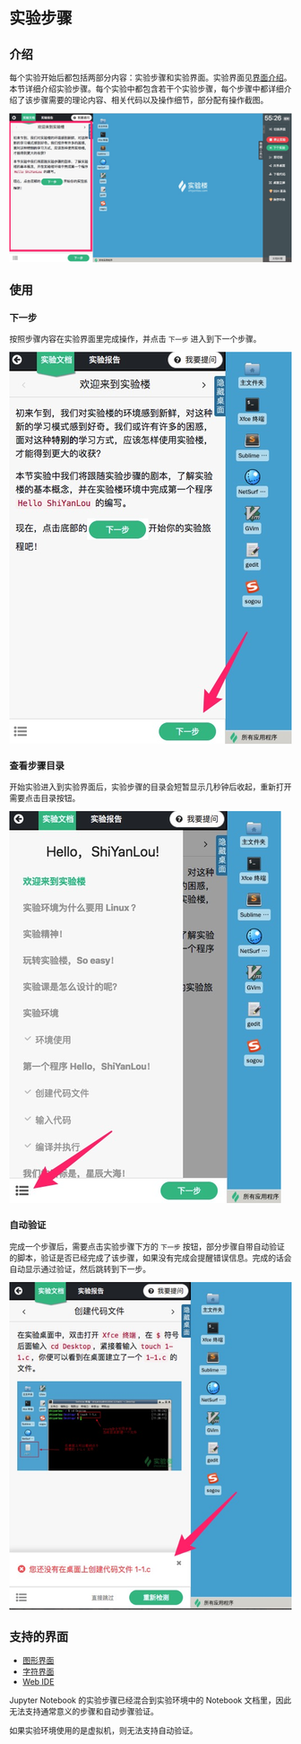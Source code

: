 # 实验步骤

## 介绍

每个实验开始后都包括两部分内容：实验步骤和实验界面。实验界面见[界面介绍](../feature/labui.md)。本节详细介绍实验步骤。每个实验中都包含若干个实验步骤，每个步骤中都详细介绍了该步骤需要的理论内容、相关代码以及操作细节，部分配有操作截图。

![labsteps](../images/labsteps.jpg)

## 使用

### 下一步

按照步骤内容在实验界面里完成操作，并点击 `下一步` 进入到下一个步骤。


![labsteps](../images/nextstep.jpg)

### 查看步骤目录

开始实验进入到实验界面后，实验步骤的目录会短暂显示几秒钟后收起，重新打开需要点击目录按钮。

![labsteps](../images/labstepssummary.jpg)

### 自动验证

完成一个步骤后，需要点击实验步骤下方的 `下一步` 按钮，部分步骤自带自动验证的脚本，验证是否已经完成了该步骤，如果没有完成会提醒错误信息。完成的话会自动显示通过验证，然后跳转到下一步。

![labsteps](../images/labstepsautodetect.jpg)


## 支持的界面

* [图形界面](../feature/desktop.md)
* [字符界面](../feature/terminal.md)
* [Web IDE](../feature/webide.md)

Jupyter Notebook 的实验步骤已经混合到实验环境中的 Notebook 文档里，因此无法支持通常意义的步骤和自动步骤验证。

如果实验环境使用的是虚拟机，则无法支持自动验证。
